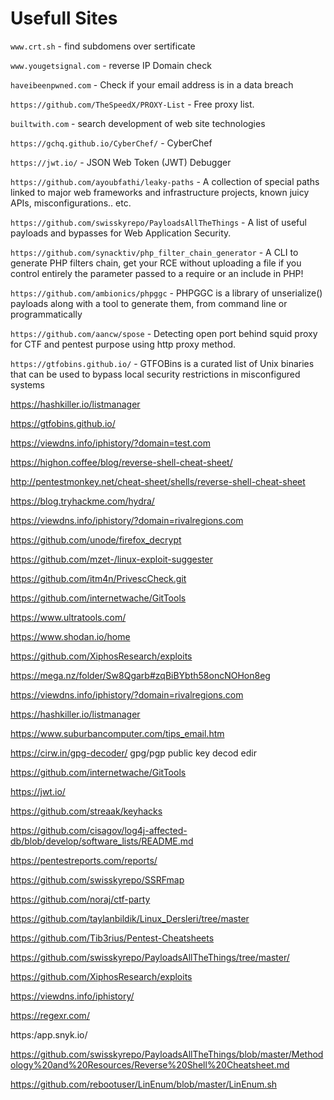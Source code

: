 # Usefull Sites

`www.crt.sh` - find subdomens over sertificate

`www.yougetsignal.com` - reverse IP Domain check

`haveibeenpwned.com` - Check if your email address is in a data breach

`https://github.com/TheSpeedX/PROXY-List` - Free proxy list.

`builtwith.com` - search  development of web site technologies

`https://gchq.github.io/CyberChef/` - CyberChef

`https://jwt.io/` - JSON Web Token (JWT) Debugger

`https://github.com/ayoubfathi/leaky-paths` - A collection of special paths linked to major web frameworks and infrastructure projects, known juicy APIs, misconfigurations.. etc.

`https://github.com/swisskyrepo/PayloadsAllTheThings` - A list of useful payloads and bypasses for Web Application Security. 

`https://github.com/synacktiv/php_filter_chain_generator` - A CLI to generate PHP filters chain, get your RCE without uploading a file if you control entirely the parameter passed to a require or an include in PHP!

`https://github.com/ambionics/phpggc` - PHPGGC is a library of unserialize() payloads along with a tool to generate them, from command line or programmatically

`https://github.com/aancw/spose` - Detecting open port behind squid proxy for CTF and pentest purpose using http proxy method.

`https://gtfobins.github.io/` - GTFOBins is a curated list of Unix binaries that can be used to bypass local security restrictions in misconfigured systems

https://hashkiller.io/listmanager

https://gtfobins.github.io/

https://viewdns.info/iphistory/?domain=test.com

https://highon.coffee/blog/reverse-shell-cheat-sheet/

http://pentestmonkey.net/cheat-sheet/shells/reverse-shell-cheat-sheet

https://blog.tryhackme.com/hydra/

https://viewdns.info/iphistory/?domain=rivalregions.com

https://github.com/unode/firefox_decrypt

https://github.com/mzet-/linux-exploit-suggester

https://github.com/itm4n/PrivescCheck.git

https://github.com/internetwache/GitTools

https://www.ultratools.com/

https://www.shodan.io/home

https://github.com/XiphosResearch/exploits

https://mega.nz/folder/Sw8Qgarb#zqBiBYbth58oncNOHon8eg

https://viewdns.info/iphistory/?domain=rivalregions.com

https://hashkiller.io/listmanager

https://www.suburbancomputer.com/tips_email.htm

https://cirw.in/gpg-decoder/  gpg/pgp public key decod edir

https://github.com/internetwache/GitTools

https://jwt.io/

https://github.com/streaak/keyhacks

https://github.com/cisagov/log4j-affected-db/blob/develop/software_lists/README.md

https://pentestreports.com/reports/

https://github.com/swisskyrepo/SSRFmap

https://github.com/noraj/ctf-party

https://github.com/taylanbildik/Linux_Dersleri/tree/master

https://github.com/Tib3rius/Pentest-Cheatsheets

https://github.com/swisskyrepo/PayloadsAllTheThings/tree/master/

https://github.com/XiphosResearch/exploits

https://viewdns.info/iphistory/

https://regexr.com/

https:/app.snyk.io/

https://github.com/swisskyrepo/PayloadsAllTheThings/blob/master/Methodology%20and%20Resources/Reverse%20Shell%20Cheatsheet.md

https://github.com/rebootuser/LinEnum/blob/master/LinEnum.sh

